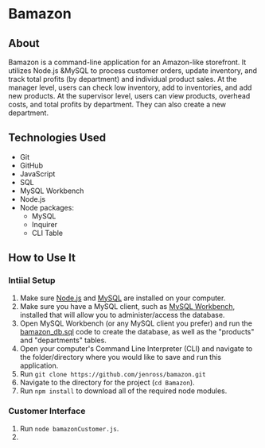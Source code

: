 # Bamazon

## About 

Bamazon is a command-line application for an Amazon-like storefront. It utilizes Node.js &MySQL to process customer orders, update inventory, and track total profits (by department) and individual product sales. At the manager level, users can check low inventory, add to inventories, and add new products. At the supervisor level, users can view products, overhead costs, and total profits by department. They can also create a new department. 

## Technologies Used 

* Git 
* GitHub
* JavaScript
* SQL 
* MySQL Workbench
* Node.js
* Node packages: 
    * MySQL 
    * Inquirer 
    * CLI Table 

## How to Use It

### Intiial Setup 

1. Make sure [Node.js](https://nodejs.org/en/) and [MySQL](https://dev.mysql.com/doc/refman/8.0/en/installing.html) are installed on your computer. 
2. Make sure you have a MySQL client, such as [MySQL Workbench](https://www.mysql.com/products/workbench/), installed that will allow you to administer/access the database. 
3. Open MySQL Workbench (or any MySQL client you prefer) and run the [bamazon_db.sql](https://github.com/jenross/bamazon/blob/master/bamazon_db.sql) code to create the database, as well as the "products" and "departments" tables. 
4. Open your computer's Command Line Interpreter (CLI) and navigate to the folder/directory where you would like to save and run this application. 
5. Run ```git clone https://github.com/jenross/bamazon.git```
6. Navigate to the directory for the project (```cd Bamazon```).
7. Run ```npm install``` to download all of the required node modules. 

### Customer Interface 

1. Run ```node bamazonCustomer.js```. 
2. 